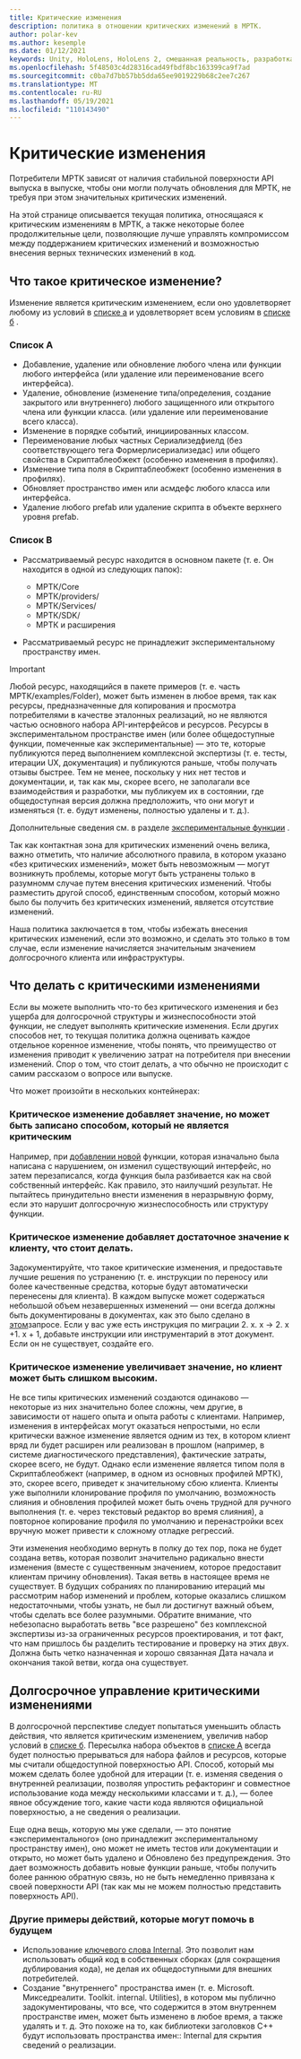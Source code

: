 ```yaml
---
title: Критические изменения
description: политика в отношении критических изменений в МРТК.
author: polar-kev
ms.author: kesemple
ms.date: 01/12/2021
keywords: Unity, HoloLens, HoloLens 2, смешанная реальность, разработка, MRTK
ms.openlocfilehash: 5f48503c4d28316cad49fbdf8bc163399ca9f7ad
ms.sourcegitcommit: c0ba7d7bb57bb5dda65ee9019229b68c2ee7c267
ms.translationtype: MT
ms.contentlocale: ru-RU
ms.lasthandoff: 05/19/2021
ms.locfileid: "110143490"
---
```

# <a name="breaking-changes"></a>Критические изменения

Потребители МРТК зависят от наличия стабильной поверхности API выпуска в выпуске, чтобы они могли получать обновления для МРТК, не требуя при этом значительных критических изменений.

На этой странице описывается текущая политика, относящаяся к критическим изменениям в МРТК, а также некоторые более продолжительные цели, позволяющие лучше управлять компромиссом между поддержанием критических изменений и возможностью внесения верных технических изменений в код.

## <a name="what-is-a-breaking-change"></a>Что такое критическое изменение?

Изменение является критическим изменением, если оно удовлетворяет любому из условий в [списке a](#list-a) и удовлетворяет всем условиям в [списке б](#list-b) .

### <a name="list-a"></a>Список A

- Добавление, удаление или обновление любого члена или функции любого интерфейса (или удаление или переименование всего интерфейса).
- Удаление, обновление (изменение типа/определения, создание закрытого или внутреннего) любого защищенного или открытого члена или функции класса. (или удаление или переименование всего класса).
- Изменение в порядке событий, инициированных классом.
- Переименование любых частных Сериализедфиелд (без соответствующего тега Формерлисериализедас) или общего свойства в Скриптаблеобжект (особенно изменения в профилях).
- Изменение типа поля в Скриптаблеобжект (особенно изменения в профилях).
- Обновляет пространство имен или асмдефс любого класса или интерфейса.
- Удаление любого prefab или удаление скрипта в объекте верхнего уровня prefab.

### <a name="list-b"></a>Список B

- Рассматриваемый ресурс находится в основном пакете (т. е. Он находится в одной из следующих папок):

  - МРТК/Core
  - МРТК/providers/
  - МРТК/Services/
  - МРТК/SDK/
  - МРТК и расширения

- Рассматриваемый ресурс не принадлежит экспериментальному пространству имен.

> [!IMPORTANT]
> Любой ресурс, находящийся в пакете примеров (т. е. часть МРТК/examples/Folder), может быть изменен в любое время, так как ресурсы, предназначенные для копирования и просмотра потребителями в качестве эталонных реализаций, но не являются частью основного набора API-интерфейсов и ресурсов. Ресурсы в экспериментальном пространстве имен (или более общедоступные функции, помеченные как экспериментальные) — это те, которые публикуются перед выполнением комплексной экспертизы (т. е. тесты, итерации UX, документация) и публикуются раньше, чтобы получать отзывы быстрее.  Тем не менее, поскольку у них нет тестов и документации, и, так как мы, скорее всего, не заполагали все взаимодействия и разработки, мы публикуем их в состоянии, где общедоступная версия должна предположить, что они могут и изменяться (т. е. будут изменены, полностью удалены и т. д.).
>
> Дополнительные сведения см. в разделе [экспериментальные функции](../contributing/experimental-features.md) .

Так как контактная зона для критических изменений очень велика, важно отметить, что наличие абсолютного правила, в котором указано «без критических изменений», может быть невозможным — могут возникнуть проблемы, которые могут быть устранены только в разумномм случае путем внесения критических изменений. Чтобы разместить другой способ, единственным способом, который можно было бы получить без критических изменений, является отсутствие изменений.

Наша политика заключается в том, чтобы избежать внесения критических изменений, если это возможно, и сделать это только в том случае, если изменение начисляется значительным значением долгосрочного клиента или инфраструктуры.

## <a name="what-to-do-about-breaking-changes"></a>Что делать с критическими изменениями

Если вы можете выполнить что-то без критического изменения и без ущерба для долгосрочной структуры и жизнеспособности этой функции, не следует выполнять критические изменения. Если других способов нет, то текущая политика должна оценивать каждое отдельное коренное изменение, чтобы понять, что преимущество от изменения приводит к увеличению затрат на потребителя при внесении изменений. Спор о том, что стоит делать, а что обычно не происходит с самим рассказом о вопросе или выпуске.

Что может произойти в нескольких контейнерах:

### <a name="the-breaking-change-adds-value-but-could-be-written-in-a-way-that-isnt-breaking"></a>Критическое изменение добавляет значение, но может быть записано способом, который не является критическим

Например, при [добавлении новой](https://github.com/microsoft/MixedRealityToolkit-Unity/pull/4882) функции, которая изначально была написана с нарушением, он изменил существующий интерфейс, но затем перезаписался, когда функция была разбивается как на свой собственный интерфейс. Как правило, это наилучший результат. Не пытайтесь принудительно внести изменения в неразрывную форму, если это нарушит долгосрочную жизнеспособность или структуру функции.

### <a name="the-breaking-change-adds-sufficient-value-to-the-customer-that-its-worth-doing"></a>Критическое изменение добавляет достаточное значение к клиенту, что стоит делать.

Задокументируйте, что такое критические изменения, и предоставьте лучшие решения по устранению (т. е. инструкции по переносу или более качественные средства, которые будут автоматически перенесены для клиента). В каждом выпуске может содержаться небольшой объем незавершенных изменений — они всегда должны быть документированы в документах, как это было сделано в [этом](https://github.com/microsoft/MixedRealityToolkit-Unity/pull/4858)запросе. Если у вас уже есть инструкция по миграции 2. x. x → 2. x +1. x + 1, добавьте инструкции или инструментарий в этот документ. Если он не существует, создайте его.

### <a name="the-breaking-change-adds-value-but-the-customer-pain-would-be-too-high"></a>Критическое изменение увеличивает значение, но клиент может быть слишком высоким.

Не все типы критических изменений создаются одинаково — некоторые из них значительно более сложны, чем другие, в зависимости от нашего опыта и опыта работы с клиентами. Например, изменения в интерфейсах могут оказаться непростыми, но если критически важное изменение является одним из тех, в котором клиент вряд ли будет расширен или реализован в прошлом (например, в системе диагностического представления), фактические затраты, скорее всего, не будут. Однако если изменение является типом поля в Скриптаблеобжект (например, в одном из основных профилей МРТК), это, скорее всего, приведет к значительному сбою клиента. Клиенты уже выполнили клонирование профиля по умолчанию, возможность слияния и обновления профилей может быть очень трудной для ручного выполнения (т. е. через текстовый редактор во время слияния), а повторное копирование профиля по умолчанию и перенастройки всех вручную может привести к сложному отладке регрессий.

Эти изменения необходимо вернуть в полку до тех пор, пока не будет создана ветвь, которая позволит значительно радикально внести изменения (вместе с существенным значением, которое предоставит клиентам причину обновления). Такая ветвь в настоящее время не существует. В будущих собраниях по планированию итераций мы рассмотрим набор изменений и проблем, которые оказались слишком недостаточными, чтобы узнать, не был ли достигнут важный объем, чтобы сделать все более разумными. Обратите внимание, что небезопасно выработать ветвь "все разрешено" без комплексной экспертизы из-за ограниченных ресурсов проектирования, и тот факт, что нам пришлось бы разделить тестирование и проверку на этих двух. Должна быть четко назначенная и хорошо связанная Дата начала и окончания такой ветви, когда она существует.

## <a name="long-term-management-of-breaking-changes"></a>Долгосрочное управление критическими изменениями

В долгосрочной перспективе следует попытаться уменьшить область действия, что является критическим изменением, увеличив набор условий в [списке б](#list-b). Пересылка набора объектов в [списке A](#list-a) всегда будет полностью прерываться для набора файлов и ресурсов, которые мы считали общедоступной поверхностью API. Способ, который мы можем сделать более удобной для итерации (т. е. изменяя сведения о внутренней реализации, позволяя упростить рефакторинг и совместное использование кода между несколькими классами и т. д.), — более явное обсуждение того, какие части кода являются официальной поверхностью, а не сведения о реализации.

Еще одна вещь, которую мы уже сделали, — это понятие «экспериментального» (оно принадлежит экспериментальному пространству имен), оно может не иметь тестов или документации и открыто, но может быть удалено и Обновлено без предупреждения. Это дает возможность добавить новые функции раньше, чтобы получить более раннюю обратную связь, но не быть немедленно привязана к своей поверхности API (так как мы не можем полностью представить поверхность API).

### <a name="other-examples-of-things-that-could-help-in-the-future"></a>Другие примеры действий, которые могут помочь в будущем

- Использование [ключевого слова Internal](/dotnet/csharp/language-reference/keywords/internal).
  Это позволит нам использовать общий код в собственных сборках (для сокращения дублирования кода), не делая их общедоступными для внешних потребителей.
- Создание "внутреннего" пространства имен (т. е. Microsoft. Микседреалити. Toolkit. internal. Utilities), в котором мы публично задокументированы, что все, что содержится в этом внутреннем пространстве имен, может быть изменено в любое время, а также удалять и т. д. Это похоже на то, как библиотеки заголовков C++ будут использовать пространства имен:: Internal для скрытия сведений о реализации.